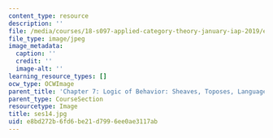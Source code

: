 ```yaml
---
content_type: resource
description: ''
file: /media/courses/18-s097-applied-category-theory-january-iap-2019/e8bd272b6fd6be21d7996ee0ae3117ab_ses14.jpg
file_type: image/jpeg
image_metadata:
  caption: ''
  credit: ''
  image-alt: ''
learning_resource_types: []
ocw_type: OCWImage
parent_title: 'Chapter 7: Logic of Behavior: Sheaves, Toposes, Languages'
parent_type: CourseSection
resourcetype: Image
title: ses14.jpg
uid: e8bd272b-6fd6-be21-d799-6ee0ae3117ab
---
```


